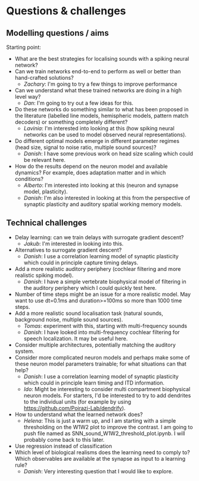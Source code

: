 
# Questions & challenges


## Modelling questions / aims

Starting point:

* What are the best strategies for localising sounds with a spiking neural network?
* Can we train networks end-to-end to perform as well or better than hand-crafted solutions?
  - _Zachary_: I'm going to try a few things to improve performance
* Can we understand what these trained networks are doing in a high level way?
  - _Dan_: I'm going to try out a few ideas for this.
* Do these networks do something similar to what has been proposed in the literature (labelled line models, hemispheric models, pattern match decoders) or something completely different?
  - _Lavinia_: I'm interested into looking at this (how spiking neural networks can be used to model observed neural representations).
* Do different optimal models emerge in different parameter regimes (head size, signal to noise ratio, multiple sound sources)?
  - _Danish_:  I have some previous work on head size scaling which could be relevant here.
* How do the results depend on the neuron model and available dynamics? For example, does adaptation matter and in which conditions?
  - _Alberto_: I'm interested into looking at this (neuron and synapse model, plasticity).
  - _Danish_: I'm also interested in looking at this from the perspective of synaptic plasticity and auditory spatial working memory models. 


## Technical challenges

* Delay learning: can we train delays with surrogate gradient descent?
  - _Jakub_: I'm interested in looking into this.
* Alternatives to surrogate gradient descent?
  - _Danish_:  I use a correlation learning model of synaptic plasticity which could in principle capture timing delays.
* Add a more realistic auditory periphery (cochlear filtering and more realistic spiking model).
  - _Danish_:  I have a simple vertebrate biophysical model of filtering in the auditory periphery which I could quickly test here.
* Number of time steps might be an issue for a more realistic model. May want to use dt=0.1ms and duration>=100ms so more than 1000 time steps.
* Add a more realistic sound localisation task (natural sounds, background noise, multiple sound sources).
  - _Tomas_: experiment with this, starting with multi-frequency sounds
  - _Danish_: I have looked into multi-frequency cochlear filtering for speech localization. It may be useful here.
* Consider multiple architectures, potentially matching the auditory system.
* Consider more complicated neuron models and perhaps make some of these neuron model parameters trainable; for what situations can that help?
  - _Danish_:  I use a correlation learning model of synaptic plasticity which could in principle learn timing and ITD information.
  - _Ido_: Might be interesting to consider multi compartment biophysical neuron models. For starters, I'd be interested to try to add dendrites to the individual units (for example by using https://github.com/Poirazi-Lab/dendrify).
* How to understand what the learned network does?
  - _Helena_:  This is just a warm up, and I am starting with a simple thresholding on the W1W2 plot to improve the contrast. I am going to push file named as SNN_sound_W1W2_threshold_plot.ipynb. I will probably come back to this later. 
* Use regression instead of classification
* Which level of biological realisms does the learning need to comply to? Which observables are available at the synapse as input to a learning rule?
  - _Danish_:  Very interesting question that I would like to explore.
